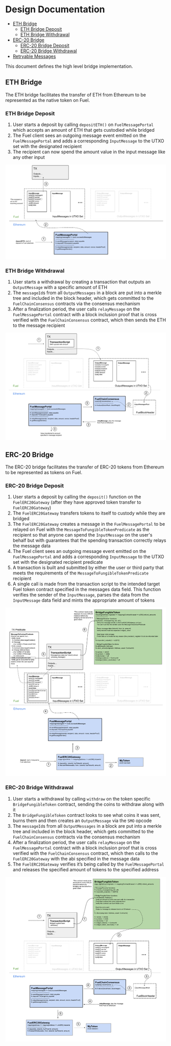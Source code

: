 # Design Documentation

- [ETH Bridge](#eth-bridge)
  - [ETH Bridge Deposit](#eth-bridge-deposit)
  - [ETH Bridge Withdrawal](#eth-bridge-withdrawal)
- [ERC-20 Bridge](#ERC-20-bridge)
  - [ERC-20 Bridge Deposit](#ERC-20-bridge-deposit)
  - [ERC-20 Bridge Withdrawal](#ERC-20-bridge-withdrawal)
- [Retryable Messages](#Retryable-Messages)

This document defines the high level bridge implementation.

## ETH Bridge

The ETH bridge facilitates the transfer of ETH from Ethereum to be represented as the native token on Fuel.

### ETH Bridge Deposit

1. User starts a deposit by calling `depositETH()` on `FuelMessagePortal` which accepts an amount of ETH that gets custodied while bridged
1. The Fuel client sees an outgoing message event emitted on the `FuelMessagePortal` and adds a corresponding `InputMessage` to the UTXO set with the designated recipient
1. The recipient can now spend the amount value in the input message like any other input

![ETH Deposit Diagram](/docs/imgs/FuelMessagingETHDeposit.png)

### ETH Bridge Withdrawal

1. User starts a withdrawal by creating a transaction that outputs an `OutputMessage` with a specific amount of ETH
1. The `messageId`s from all `OutputMessages` in a block are put into a merkle tree and included in the block header, which gets committed to the `FuelChainConsensus` contracts via the consensus mechanism
1. After a finalization period, the user calls `relayMessage` on the `FuelMessagePortal` contract with a block inclusion proof that is cross verified with the `FuelChainConsensus` contract, which then sends the ETH to the message recipient

![ETH Withdrawal Diagram](/docs/imgs/FuelMessagingETHWithdraw.png)

## ERC-20 Bridge

The ERC-20 bridge facilitates the transfer of ERC-20 tokens from Ethereum to be represented as tokens on Fuel.

### ERC-20 Bridge Deposit

1. User starts a deposit by calling the `deposit()` function on the `FuelERC20Gateway` (after they have approved token transfer to `FuelERC20Gateway`)
1. The `FuelERC20Gateway` transfers tokens to itself to custody while they are bridged
1. The `FuelERC20Gateway` creates a message in the `FuelMessagePortal` to be relayed on Fuel with the `MessageToFungibleTokenPredicate` as the recipient so that anyone can spend the `InputMessage` on the user's behalf but with guarantees that the spending transaction correctly relays the message data
1. The Fuel client sees an outgoing message event emitted on the `FuelMessagePortal` and adds a corresponding `InputMessage` to the UTXO set with the designated recipient predicate
1. A transaction is built and submitted by either the user or third party that meets the requirements of the `MessageToFungibleTokenPredicate` recipient
1. A single call is made from the transaction script to the intended target Fuel token contract specified in the messages data field. This function verifies the sender of the `InputMessage`, parses the data from the `InputMessage` data field and mints the appropriate amount of tokens

![ERC20 Deposit Diagram](/docs/imgs/FuelMessagingERC20Deposit.png)

### ERC-20 Bridge Withdrawal

1. User starts a withdrawal by calling `withdraw` on the token specific `BridgeFungibleToken` contract, sending the coins to withdraw along with it
1. The `BridgeFungibleToken` contract looks to see what coins it was sent, burns them and then creates an `OutputMessage` via the `SMO` opcode
1. The `messageId`s from all `OutputMessages` in a block are put into a merkle tree and included in the block header, which gets committed to the `FuelChainConsensus` contracts via the consensus mechanism
1. After a finalization period, the user calls `relayMessage` on the `FuelMessagePortal` contract with a block inclusion proof that is cross verified with the `FuelChainConsensus` contract, which then calls to the `FuelERC20Gateway` with the abi specified in the message data
1. The `FuelERC20Gateway` verifies it’s being called by the `FuelMessagePortal` and releases the specified amount of tokens to the specified address

![ERC20 Withdrawal Diagram](/docs/imgs/FuelMessagingERC20Withdraw.png)
